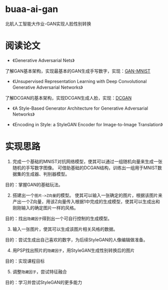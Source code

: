 # buaa-ai-gan
北航人工智能大作业-GAN实现人脸性别转换

# 阅读论文
- 《Generative Adversarial Nets》 
  
了解GAN基本架构，实现最基本的GAN生成手写数字，实现：[GAN-MNIST](https://github.com/tyyzqmf/buaa-ai-gan/tree/main/GAN-MNIST)

- 《Unsupervised Representation Learning with Deep Convolutional Generative Adversarial Networks》
   
了解DCGAN的基本架构，实现DCGAN生成人脸，实现：[DCGAN](https://github.com/tyyzqmf/buaa-ai-gan/tree/main/DCGAN)
 
- 《A Style-Based Generator Architecture for Generative Adversarial Networks》


- 《Encoding in Style: a StyleGAN Encoder for Image-to-Image Translation》

# 实现思路

1. 完成一个基础的MNIST对抗网络模型，使其可以通过一组随机向量来生成一张随机的手写数字图像。 可借助基础的DCGAN结构，训练出一组用于MNIST数据集的生成器、判别器模型。

目的：掌握GAN的基础玩法。

2. 搭建出一个`图片->Z向量`的模型。 使其可以输入一张确定的图片，根据该图片来产出一个Z向量，用该Z向量传入根据1中完成的生成模型，使其可以生成出和刚刚输入的确定图片一样的风格。

目的：找出`隐藏因子`得到出一个可自行控制的生成模型。

3. 输入一张图片，使其可以生成该图片相关风格的数据。

目的：尝试生成出自己喜欢的数字，为后续StyleGAN的人像编辑做准备。

4. 用PSP找出照片的`隐藏因子`，用StyleGAN生成性别转换后的图片

目的：实现课程目标

5. 调整`隐藏因子`，尝试特征融合

目的：学习并尝试StyleGAN的更多能力